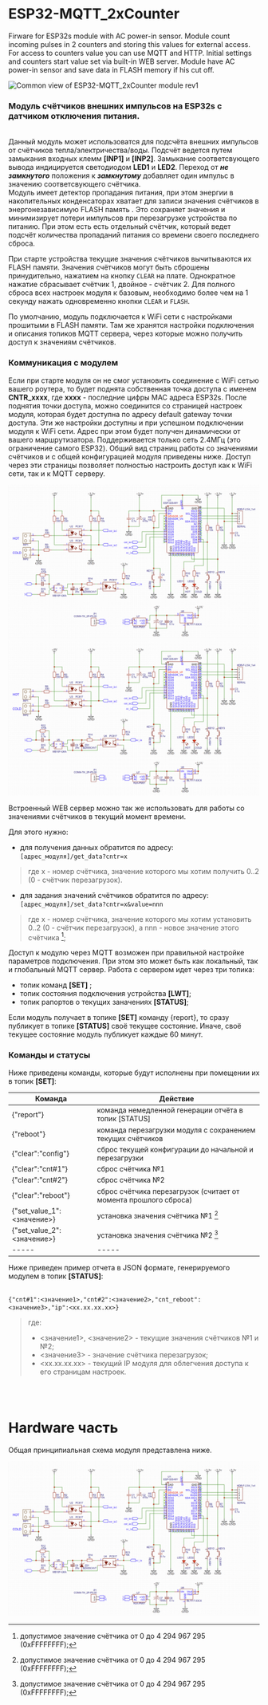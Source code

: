 # ESP32-MQTT_2xCounter
Firware for ESP32s module with AC power-in sensor.  Module count  incoming pulses in 2 counters and storing this values for external access. For access to counters value you can use MQTT and HTTP. Initial settings and counters start value set via built-in WEB server. Module have AC power-in sensor and save data in FLASH memory if his cut off. 

![Common view of ESP32-MQTT_2xCounter module rev1](https://github.com/DrCosha/ESP32-MQTT_2xCounter/blob/main/images/assembled_pcb_top_view.png)

### Модуль счётчиков внешних импульсов на ESP32s с датчиком отключения питания.

<br> Данный модуль может использоватся для подсчёта внешних импульсов от счётчиков тепла/электричества/воды. Подсчёт ведется путем замыкания входных клемм __[INP1]__ и __[INP2]__. Замыкание соответсвующего вывода индицируется светодиодом __LED1__ и __LED2__.
Переход от ***не замкнутого*** положения к ***замкнутому*** добавляет один импульс в значению соответсвующего счётчика. </br> 
Модуль имеет детектор пропадания питания, при этом энергии в накопительных конденсаторах хватает для записи значения счётчиков в энергонезависимую FLASH память . Это сохраняет значения и минимизирует потери импульсов при перезагрузке устройства по питанию.
При этом есть есть отдельный счётчик, который ведет подсчёт количества пропаданий питания со времени своего последнего сброса.

При старте устройства текущие значения счётчиков вычитываются их FLASH памяти. Значения счётчиков могут быть сброшены принудительно, нажатием на кнопку `CLEAR` на плате. Однократное нажатие сбрасывает счётчик 1, двойное - счётчик 2.
Для полного сброса всех настроек модуля к базовым, необходимо более чем на 1 секунду нажать одновременно кнопки `CLEAR` и `FLASH`.

По умолчанию, модуль подключается к WiFi сети с настройками прошитыми в FLASH памяти. Там же хранятся настройки подключения и описания топиков MQTT сервера, через которые можно получить доступ к значениям счётчиков.


### Коммуникация с модулем

Если при старте модуля он не смог установить соединение с WiFi сетью вашего роутера, то будет поднята собственная точка доступа с именем **CNTR_xxxx**, где **хххх** - последние цифры MAC адреса ESP32s. После поднятия точки доступа, можно соединится со страницей настроек модуля,
которая будет доступна по адресу default gateway точки доступа. Эти же настройки доступны и при успешном подключении модуля к WiFi сети. Адрес при этом будет получен динамически от вашего маршрутизатора. Поддерживается только сеть 2.4МГц (это ограничение самого ESP32).
Общий вид страниц работы со значениями счётчиков и с общей конфигурацией модуля приведены ниже. Доступ через эти страницы позволяет полностью настроить доступ как к WiFi сети, так и к MQTT серверу. 

![Working with counters value](https://github.com/DrCosha/ESP32-MQTT_2xCounter/blob/main/images/Common_circuit_v1.png)  
![Working with module configuration](https://github.com/DrCosha/ESP32-MQTT_2xCounter/blob/main/images/Common_circuit_v1.png)  

Встроенный WEB сервер можно так же использовать для работы со значениями счётчиков в текущий момент времени. 

Для этого нужно:

- для получения данных обратится по адресу: ` [адрес_модуля]/get_data?cntr=х `
> где х - номер счётчика, значение которого мы хотим получить 0..2 (0 - счётчик перезагрузок).
- для задания значений счётчиков обратится по адресу: ` [адрес_модуля]/set_data?cntr=х&value=nnn `
> где х - номер счётчика, значение которого мы хотим установить 0..2 (0 - счётчик перезагрузок), 
> а nnn - новое значение этого счётчика [^1];
  
Доступ к модулю через MQTT возможен при правильной настройке параметров подключения.  При этом это может быть как локальный, так и глобальный MQTT сервер. 
Работа с сервером идет через три топика:
- топик команд **[SET]** ;
- топик состояния подключения устройства **[LWT]**;
- топик рапортов о текущих заначениях **[STATUS]**;

Если модуль получает в топике **[SET]** команду {report}, то сразу публикует в топике **[STATUS]** своё текущее состояние. Иначе, своё текущее состояние модуль публикует каждые 60 минут.

### Команды и статусы

Ниже приведены команды, которые будут исполнены при помещении их в топик **[SET]**:

|  Команда | Действие |
|----------|----------|
|{"report"}| команда немедленной генерации отчёта в топик [STATUS] |
|{"reboot"}| команда перезагрузки модуля с сохранением текущих счётчиков |
|{"clear":"config"}| cброс текущей конфигурации до начальной и перезагрузки |
|{"clear":"cnt#1"}| сброс счётчика №1 |
|{"clear":"cnt#2"}| сброс счётчика №2 |
|{"clear":"reboot"}| сброс счётчика перезагрузок (считает от момента прошлого сброса) |
|{"set_value_1":<значение>}| установка значения счётчика №1 [^1] |
|{"set_value_2":<значение>}| установка значения счётчика №2 [^1] |
|-----|-----|

[^1]: допустимое значение счётчика от 0 до 4 294 967 295 (0xFFFFFFFF);

Ниже приведен пример отчета в JSON формате, генерируемого модулем в топик **[STATUS]**:

```

{"cnt#1":<значение1>,"cnt#2":<значение2>,"cnt_reboot":<значение3>,"ip":<xx.xx.xx.xx>} 

```
> где:
> - <значение1>, <значение2>	- текущие значения счётчиков №1 и №2;
> - <значение3> 		- значение счётчика перезагрузок;
> - <xx.xx.xx.xx>		- текущий IP модуля для облегчения доступа к его страницам настроек.

<br/>
<br/>

# Hardware часть

Общая принципиальная схема модуля представлена ниже.

![Schematic of ESP32-MQTT_2xCounter rev1](https://github.com/DrCosha/ESP32-MQTT_2xCounter/blob/main/images/Common_circuit_v1.png)

